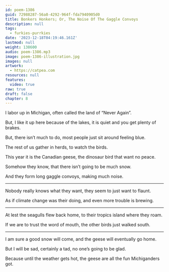 ```yaml
---
id: poem-1386
guid: 72988287-56a8-4292-964f-fda7940905d0
title: Bonkers Honkers; Or, The Noise Of The Gaggle Convoys
description: null
tags:
  - furkies-purrkies
date: '2023-12-18T04:19:46.161Z'
lastmod: null
weight: 138600
audio: poem-1386.mp3
image: poem-1386-illustration.jpg
images: null
artwork:
  - https://catpea.com
resources: null
features:
  video: true
raw: true
draft: false
chapter: 8
---
```


I labor up in Michigan,
often called the land of “Never Again”.

But, I like it up here because of the lakes,
it is quiet and you get plenty of brakes.

But, there isn’t much to do,
most people just sit around feeling blue.

The rest of us gather in herds,
to watch the birds.

This year it is the Canadian geese,
the dinosaur bird that want no peace.

Somehow they know,
that there isn’t going to be much snow.

And they form long gaggle convoys,
making much noise.

---

Nobody really knows what they want,
they seem to just want to flaunt.

As if climate change was their doing,
and even more trouble is brewing.

---

At lest the seagulls flew back home,
to their tropics island where they roam.

If we are to trust the word of mouth,
the other birds just walked south.

---

I am sure a good snow will come,
and the geese will eventually go home.

But I will be sad, certainly a tad,
no one’s going to be glad.

Because until the weather gets hot,
the geese are all the fun Michiganders got.
